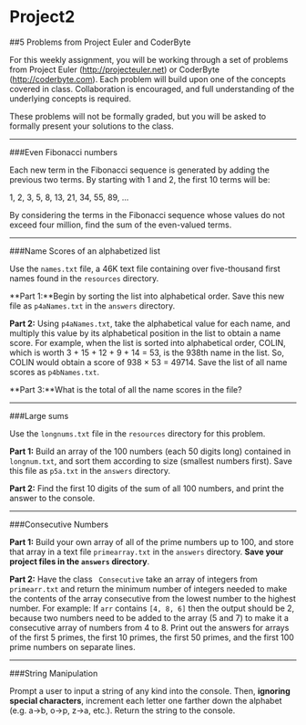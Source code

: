 # Project2
##5 Problems from Project Euler and CoderByte

For this weekly assignment, you will be working through a set of problems from Project Euler (http://projecteuler.net) or CoderByte (http://coderbyte.com).
Each problem will build upon one of the concepts covered in class. Collaboration is encouraged, and full understanding of the underlying concepts is required.

These problems will not be formally graded, but you will be asked to formally present your solutions to the class.

----------

###Even Fibonacci numbers

Each new term in the Fibonacci sequence is generated by adding the previous two terms. By starting with 1 and 2, the first 10 terms will be:

1, 2, 3, 5, 8, 13, 21, 34, 55, 89, ...

By considering the terms in the Fibonacci sequence whose values do not exceed four million, find the sum of the even-valued terms.

---------

###Name Scores of an alphabetized list

Use the `names.txt` file, a 46K text file containing over five-thousand first names found in the `resources` directory.

**Part 1:**Begin by sorting the list into alphabetical order. Save this new file as `p4aNames.txt` in the `answers` directory.

**Part 2:** Using `p4aNames.txt`, take the alphabetical value for each name, and multiply this value by its alphabetical position in the list to obtain a name score.
For example, when the list is sorted into alphabetical order, COLIN, which is worth 3 + 15 + 12 + 9 + 14 = 53, is the 938th name in the list. So, COLIN would obtain a score of 938 × 53 = 49714.
Save the list of all name scores as `p4bNames.txt`.

**Part 3:**What is the total of all the name scores in the file?

---------

###Large sums

Use the `longnums.txt` file in the `resources` directory for this problem.

**Part 1:** Build an array of the 100 numbers (each 50 digits long) contained in `longnum.txt`, and sort them according to size (smallest numbers first). Save this file as `p5a.txt` in the `answers` directory.

**Part 2:** Find the first 10 digits of the sum of all 100 numbers, and print the answer to the console.

-----------

###Consecutive Numbers


**Part 1:** Build your own array of all of the prime numbers up to 100, and store that array in a text file `primearray.txt` in the `answers` directory. **Save your project files in the `answers` directory**.

**Part 2:** Have the class ` Consecutive` take an array of integers from `primearr.txt` and return the minimum number of integers needed to make the contents of the array consecutive from the lowest number to the highest number. For example: If `arr` contains `[4, 8, 6]` then the output should be 2, because two numbers need to be added to the array (5 and 7) to make it a consecutive array of numbers from 4 to 8. Print out the answers for arrays of the first 5 primes, the first 10 primes, the first 50 primes, and the first 100 prime numbers on separate lines.

-------------

###String Manipulation

Prompt a user to input a string of any kind into the console. Then, **ignoring special characters**, increment each letter one farther down the alphabet (e.g. a->b, o->p, z->a, etc.). Return the string to the console.

